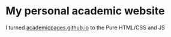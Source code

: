 # My personal academic website
I turned [academicpages.github.io](https://github.com/academicpages/academicpages.github.io) to the Pure HTML/CSS and JS
